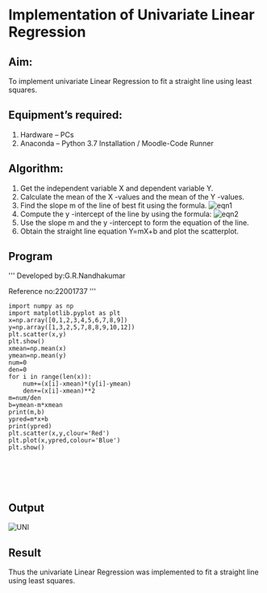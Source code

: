 # Implementation of Univariate Linear Regression
## Aim:
To implement univariate Linear Regression to fit a straight line using least squares.
## Equipment’s required:
1.	Hardware – PCs
2.	Anaconda – Python 3.7 Installation / Moodle-Code Runner
## Algorithm:
1.	Get the independent variable X and dependent variable Y.
2.	Calculate the mean of the X -values and the mean of the Y -values.
3.	Find the slope m of the line of best fit using the formula.
 ![eqn1](./eq1.jpg)
4.	Compute the y -intercept of the line by using the formula:
![eqn2](./eq2.jpg)  
5.	Use the slope m and the y -intercept to form the equation of the line.
6.	Obtain the straight line equation Y=mX+b and plot the scatterplot.
## Program
'''
Developed by:G.R.Nandhakumar

Reference no:22001737
'''
```
import numpy as np
import matplotlib.pyplot as plt 
x=np.array([0,1,2,3,4,5,6,7,8,9]) 
y=np.array([1,3,2,5,7,8,8,9,10,12]) 
plt.scatter(x,y) 
plt.show() 
xmean=np.mean(x) 
ymean=np.mean(y)
num=0
den=0
for i in range(len(x)):
    num+=(x[i]-xmean)*(y[i]-ymean)
    den+=(x[i]-xmean)**2
m=num/den
b=ymean-m*xmean
print(m,b)
ypred=m*x+b
print(ypred)
plt.scatter(x,y,clour='Red')
plt.plot(x,ypred,colour='Blue')
plt.show()






```
## Output
![UNI](https://user-images.githubusercontent.com/120230694/214229658-a8cc0825-0d48-46fd-b11d-526365f9f257.png)


## Result
Thus the univariate Linear Regression was implemented to fit a straight line using least squares.

